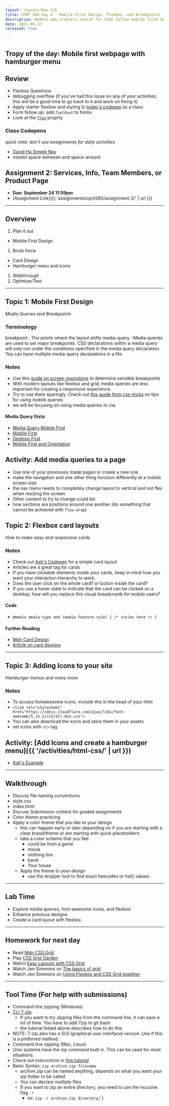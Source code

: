 ```yaml
---
layout: layouts/day.njk
title: CPNT 260 Day 4 - Mobile First Design, Flexbox, and Breakpoints
description: Modern web crawlers search for that follow mobile first best practices. Today we will continue learning flexbox and also use media queries to create distinct mobile - desktop layouts.
date: 2021-09-22
released: true

---
```


## Tropy of the day: Mobile first webpage with hamburger menu

## Review

- Flexbox Questions
- debugging overflow (if you've had this issue on any of your activities, this will be a good time to go back to it and work on fixing it)
- Apply starter flexbox and styling to [today's codepen](https://codepen.io/ashlyn-knox/pen/ExXRrLY) as a class
- Form follow up: add `fieldset` to forms
- Look at the [`flex`](https://css-tricks.com/almanac/properties/f/flex/) proprty

### Class Codepens
_quick note: don't use assignments for daily activities_
- [David Ha Simple Nav](https://boostha.github.io/cpnt260-simple-nav/)
- nested space-between and space-around
## Assignment 2: Services, Info, Team Members, or Product Page

- **Due: September 24 11:59pm**
- [Assignment Link]({{ 'assignments/cpnt260/assignment-2/' | url }})

---

## Overview

1. Plan it out

- Mobile First Design

1. Brute force

- Card Design
- Hamburger menu and icons

1. Walkthrough
2. Optimize/Test

---

## Topic 1: Mobile First Design

_Media Queries and Breakpoints_

### Terminology

breakpoint
: The points where the layout shifts
media-query
: Media queries are used to set major breakpoints. CSS declarations within a media query will only run under the conditions specified in the media query declaration. You can have multiple media-query declarations in a file.

### Notes
- Use this [guide on screen resolutions](https://mediag.com/blog/popular-screen-resolutions-designing-for-all/) to determine sensible breakpoints
- With modern layouts like flexbox and grid, media queries are less important for creating a responsive experience.
- Try to use them sparingly. Check out [this guide from css-tricks](https://css-tricks.com/a-complete-guide-to-css-media-queries/) on tips for using mobile queries
- we will be focusing on using media queries in css

#### Media Query Gists
- [Media Query Mobile First](https://gist.github.com/lilyx13/fa4da2064d0173358bf0e7dd8b8dfa5d)
- [Mobile First](https://gist.github.com/acidtone/8b22888818aa6f81653ab0858ad4c418)
- [Desktop First](https://gist.github.com/acidtone/0f9c31e820f29511fc2671063fd71c58)
- [Mobile First and Orientation](https://gist.github.com/acidtone/6aeb476a3c9bbc9788ce1ebc958b98d1)

## Activity: Add media queries to a page
- Use one of your previously made pages or create a new one
- make the navigation and one other thing function differently at a mobile screen size
- the nav menu needs to completely change layout to vertical and not flex when resizing the screen
- Other content to try to change could be:
- how sections are positions around one another (do something that cannot be achieved with `flex-wrap`)

## Topic 2: Flexbox card layouts

_How to make easy and responsive cards_

### Notes
- Check out [Ash's Codepen](https://codepen.io/ashlyn-knox/pen/MWmxxbR) for a simple card layout
- Articles are a great tag for cards
- If you have clickable elements inside your cards, keep in mind how you want your interaction hierarchy to work.
- Does the user click on the whole card? or button inside the card?
- If you use a hover state to indicate that the card can be clicked on a desktop, how will you replace this visual breadcrumb for mobile users?

#### Code

- `@media media-type and (media-feature-rule) { /* styles here */ }`

#### Further Reading

- [Mdn Card Design](https://developer.mozilla.org/en-US/docs/Web/CSS/Layout_cookbook/Card)
- [Article on card designs](https://thenextweb.com/news/how-cards-are-taking-over-web-design)

---

## Topic 3: Adding Icons to your site

_Hamburger menus and many more_

### Notes

- To access fontawesome icons, include this in the head of your html
- `<link rel="stylesheet" href="https://cdnjs.cloudflare.com/ajax/libs/font-awesome/5.15.2/css/all.min.css">`
- You can also download the icons and store them in your assets
- set icons with `<i>` tag

## Activity: [Add Icons and create a hamburger menu]({{ '/activities/html-css/' | url }})

- [Ash's Example](https://codepen.io/ashlyn-knox/pen/LYLWPBy)

---

## Walkthrough

- Discuss file naming conventions
- style.css
- index.html
- Discuss Submission content for graded assignments
- Color theme practicing
- Apply a color theme that you like to your design
  - this can happen early or later depending on if you are starting with a clear brand/theme or are starting with quick placeholders
  - take a color scheme that you like:
    - could be from a game
    - movie
    - clothing line
    - band
    - Your house
  - Apply the theme to your design
    - use the dropper tool to find exact hexcodes or hsl() values.
---

## Lab Time
- Explore media queries, font-awesome icons, and flexbox
- Enhance previous designs
- Create a card layout with flexbox

---

## Homework for next day

- Read [Mdn CSS Grid](https://developer.mozilla.org/en-US/docs/Learn/CSS/CSS_layout/Grids)
- Play [CSS Grid Garden](https://cssgridgarden.com/)
- Watch [Easy Layouts with CSS Grid](https://www.youtube.com/watch?v=tFKrK4eAiUQ)
- Watch Jen Simmons on [The basics of grid](https://www.youtube.com/watch?v=FEnRpy9Xfes)
- Watch Jen Simmons on [Using Flexbox and CSS Grid together](https://youtu.be/dQHtT47eH0M)

---
## Tool Time (For help with submissions)
- Command line zipping (Windows)
- [CLI 7-zip](https://nodogmablog.bryanhogan.net/2021/08/zipping-files-from-command-line-with-windows-10/)
  - If you want to try zipping files from the command line, it can save a lot of time. You have to add 7zip to git bash
  - the tutorial linked above describes how to do this
- NOTE: 7-zip also has a GUI (graphical user interface) version. Use if this is a preferred method.
- Command line zipping (Mac, Linux)
- Unix systems have the zip command built in. This can be used for most situations.
- Check out instructions in [this tutorial](https://www.ezyzip.com/how-to-zip-files-mac.html)
- Basic Syntax: `zip archive.zip filename`
  - archive.zip can be named anything, depends on what you want your zip folder to be called
  - You can declare multiple files
  - If you want to zip an entire directory, you need to use the recusive flag `-r`
    - ex: `zip -r archive.zip directory/`
}